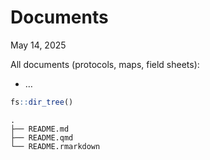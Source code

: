 # Documents
May 14, 2025

All documents (protocols, maps, field sheets):

- …

``` r
fs::dir_tree()
```

    .
    ├── README.md
    ├── README.qmd
    └── README.rmarkdown
